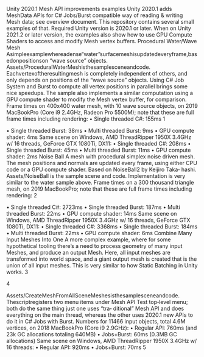 Unity 2020.1 Mesh API improvements examples
Unity 2020.1 adds MeshData APIs for C# Jobs/Burst compatible way of reading & writing Mesh data;
see overview document.
This repository contains several small examples of that. Required Unity version is 2020.1 or later.
When on Unity 2021.2 or later version, the examples also show how to use GPU Compute Shaders to
access and modify Mesh vertex buffers.
Procedural Water/Wave Mesh
Asimpleexamplewhereadense“water”surfacemeshisupdatedeveryframe,basedonpositionson
“wave source” objects.
Assets/ProceduralWaterMeshisthesamplesceneandcode. Eachvertexoftheresultingmesh
is completely independent of others, and only depends on positions of the “wave source” objects.
Using C# Job System and Burst to compute all vertex positions in parallel brings some nice speedups.
The sample also implements a similar computation using a GPU compute shader to modify the Mesh
vertex buffer, for comparison.
Frame times on 400x400 water mesh, with 10 wave source objects, on 2019 MacBookPro (Core i9
2.4GHz, Radeon Pro 5500M); note that these are full frame times including rendering:
• Single threaded C#: 155ms
1

• Single threaded Burst: 38ms
• Multi threaded Burst: 9ms
• GPU compute shader: 4ms
Same scene on Windows, AMD ThreadRipper 1950X 3.4GHz w/ 16 threads, GeForce GTX 1080Ti,
DX11:
• Single threaded C#: 208ms
• Single threaded Burst: 45ms
• Multi threaded Burst: 11ms
• GPU compute shader: 2ms
Noise Ball
A mesh with procedural simplex noise driven mesh. The mesh positions and normals are updated
every frame, using either CPU code or a GPU compute shader. Based on NoiseBall2 by Keijiro Taka‑
hashi.
Assets/NoiseBall is the sample scene and code. Implementation is very similar to the water
sample above.
Frame times on a 300 thousand triangle mesh, on 2019 MacBookPro; note that these are full frame
times including rendering:
2

• Single threaded C#: 2723ms
• Single threaded Burst: 187ms
• Multi threaded Burst: 22ms
• GPU compute shader: 14ms
Same scene on Windows, AMD ThreadRipper 1950X 3.4GHz w/ 16 threads, GeForce GTX 1080Ti,
DX11:
• Single threaded C#: 3368ms
• Single threaded Burst: 184ms
• Multi threaded Burst: 22ms
• GPU compute shader: 6ms
Combine Many Input Meshes Into One
A more complex example, where for some hypothetical tooling there’s a need to process geometry of
many input Meshes, and produce an output Mesh. Here, all input meshes are transformed into world
space, and a giant output mesh is created that is the union of all input meshes. This is very similar to
how Static Batching in Unity works.
3

4

Assets/CreateMeshFromAllSceneMeshesisthesamplesceneandcode. Thescriptregisters
two menu items under Mesh API Test top‑level menu; both do the same thing just one uses “tra‑
ditional” Mesh API and does everything on the main thread, whereas the other uses 2020.1 new APIs
to do it in C# Jobs with Burst.
Numbers for 11466 input objects, total 4.6M vertices, on 2018 MacBookPro (Core i9 2.9GHz):
• Regular API: 760ms (and 23k GC allocations totaling 640MB)
• Jobs+Burst: 60ms (0.3MB GC allocations)
Same scene on Windows, AMD ThreadRipper 1950X 3.4GHz w/ 16 threads:
• Regular API: 920ms
• Jobs+Burst: 70ms
5